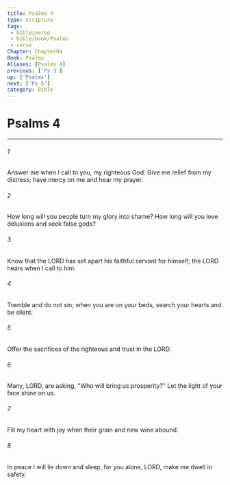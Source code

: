 ```yaml
---
title: Psalms 4
type: Scripture
tags:
 - bible/verse
 - bible/book/Psalms
 - verse
Chapter: Chapter04
Book: Psalms
Aliases: [Psalms 4]
previous: ['Ps 3']
up: ['Psalms']
next: ['Ps 5']
category: Bible
---
```

# Psalms 4

***


###### 1 
Answer me when I call to you, my righteous God. Give me relief from my distress; have mercy on me and hear my prayer. 

###### 2 
How long will you people turn my glory into shame? How long will you love delusions and seek false gods? 

###### 3 
Know that the LORD has set apart his faithful servant for himself; the LORD hears when I call to him. 

###### 4 
Tremble and do not sin; when you are on your beds, search your hearts and be silent. 

###### 5 
Offer the sacrifices of the righteous and trust in the LORD. 

###### 6 
Many, LORD, are asking, "Who will bring us prosperity?" Let the light of your face shine on us. 

###### 7 
Fill my heart with joy when their grain and new wine abound. 

###### 8 
In peace I will lie down and sleep, for you alone, LORD, make me dwell in safety. 
